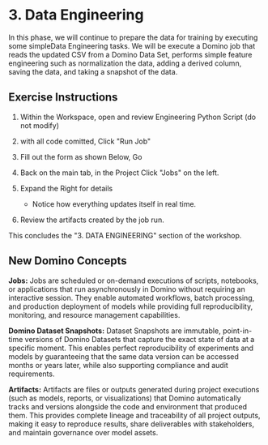# 3. Data Engineering
In this phase, we will continue to prepare the data for training by executing some simpleData Engineering tasks.  We will be execute a Domino job that reads the updated CSV from a Domino Data Set, performs simple feature engineering such as normalization the data, adding a derived column, saving the data, and taking a snapshot of the data.

## Exercise Instructions

1.  Within the Workspace, open and review Engineering Python Script (do not modify)

2. with all code comitted, Click "Run Job"

3.  Fill out the form as shown Below, Go

4.  Back on the main tab, in the Project Click "Jobs" on the left.

5.  Expand the Right for details
    - Notice how everything updates itself in real time.

6.  Review the artifacts created by the job run.

This concludes the "3. DATA ENGINEERING" section of the workshop.

## New Domino Concepts
**Jobs:**
Jobs are scheduled or on-demand executions of scripts, notebooks, or applications that run asynchronously in Domino without requiring an interactive session. They enable automated workflows, batch processing, and production deployment of models while providing full reproducibility, monitoring, and resource management capabilities.

**Domino Dataset Snapshots:**
Dataset Snapshots are immutable, point-in-time versions of Domino Datasets that capture the exact state of data at a specific moment. This enables perfect reproducibility of experiments and models by guaranteeing that the same data version can be accessed months or years later, while also supporting compliance and audit requirements.

**Artifacts:**
Artifacts are files or outputs generated during project executions (such as models, reports, or visualizations) that Domino automatically tracks and versions alongside the code and environment that produced them. This provides complete lineage and traceability of all project outputs, making it easy to reproduce results, share deliverables with stakeholders, and maintain governance over model assets.



